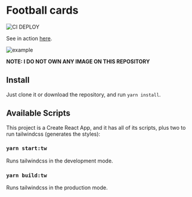 # Football cards
![CI DEPLOY](https://github.com/lexcast/football/workflows/CI%20DEPLOY/badge.svg)

See in action [here](https://lexcast.github.io/football/).

![example](https://user-images.githubusercontent.com/10590799/82995582-65992680-9fc9-11ea-9cd4-93e6533eb6f1.png)

**NOTE: I DO NOT OWN ANY IMAGE ON THIS REPOSITORY**

## Install

Just clone it or download the repository, and run `yarn install`.

## Available Scripts

This project is a Create React App, and it has all of its scripts, plus two to run tailwindcss (generates the styles):

### `yarn start:tw`

Runs tailwindcss in the development mode.

### `yarn build:tw`

Runs tailwindcss in the production mode.<br />
